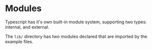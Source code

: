 Modules
=============
Typescript has it's own built-in module system, supporting two types: internal, and external.

The `lib/` directory has two modules declared that are imported by the example files.
